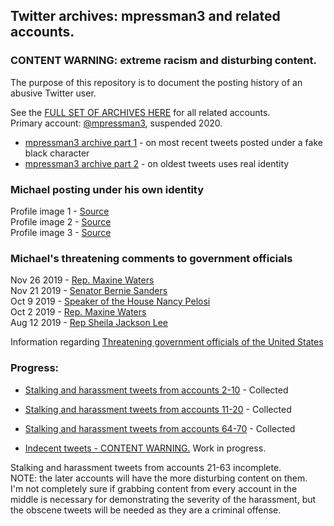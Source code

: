 ## Twitter archives: mpressman3 and related accounts.
### CONTENT WARNING: extreme racism and disturbing content.
The purpose of this repository is to document the posting history of an abusive Twitter user.

See the [FULL SET OF ARCHIVES HERE](https://github.com/mparchive/mpressman3/tree/main/Accounts) for all related accounts.  
Primary account: [@mpressman3](https://twitter.com/mpressman3), suspended 2020.

* [mpressman3 archive part 1](https://github.com/mparchive/mpressman3/blob/main/Accounts/mpressman3_part1.md) - on most recent tweets posted under a fake black character
* [mpressman3 archive part 2](https://github.com/mparchive/mpressman3/blob/main/Accounts/01_mpressman3_part2.md) - on oldest tweets uses real identity

### Michael posting under his own identity
Profile image 1 - [Source](https://web.archive.org/web/20190921174231/https://twitter.com/mpressman3/status/1170053614372610048)  
Profile image 2 - [Source](https://web.archive.org/web/20190725034203/https://twitter.com/mpressman3/status/1154235307908325376)  
Profile image 3 - [Source](https://web.archive.org/web/20190326015530/https://twitter.com/mpressman3/status/1110359563038007296)  
  
### Michael's threatening comments to government officials
Nov 26 2019 - [Rep. Maxine Waters](https://web.archive.org/web/20191127080524/https://twitter.com/mpressman3/status/1199598237503705088)  
Nov 21 2019 - [Senator Bernie Sanders](https://web.archive.org/web/20191121093351/https://twitter.com/mpressman3/status/1197441203597447168)  
Oct 9 2019 - [Speaker of the House Nancy Pelosi](https://web.archive.org/web/20191009072628/https://twitter.com/mpressman3/status/1181830719267581957)  
Oct 2 2019 - [Rep. Maxine Waters](https://web.archive.org/web/20191003020503/https://twitter.com/mpressman3/status/1179575278466715649)  
Aug 12 2019 - [Rep Sheila Jackson Lee](https://web.archive.org/web/20190813064418/https://twitter.com/mpressman3/status/1161166529880363008)

Information regarding [Threatening government officials of the United States](https://en.wikipedia.org/wiki/Threatening_government_officials_of_the_United_States)  

### Progress:

* [Stalking and harassment tweets from accounts 2-10](https://github.com/mparchive/mpressman3/blob/main/Documents/Harassment%20from%20accounts%2002%20to%2010.txt) - Collected
* [Stalking and harassment tweets from accounts 11-20](https://github.com/mparchive/mpressman3/blob/main/Documents/Harassment%20from%20accounts%2011%20to%2020.txt) - Collected
* [Stalking and harassment tweets from accounts 64-70](https://github.com/mparchive/mpressman3/blob/main/Documents/Harassment%20from%20accounts%2064%20to%2070.txt) - Collected


* [Indecent tweets - CONTENT WARNING.](https://github.com/mparchive/mpressman3/blob/main/Documents/Indecent%20Content.txt) Work in progress.
  
  
Stalking and harassment tweets from accounts 21-63 incomplete.  
NOTE: the later accounts will have the more disturbing content on them.  
I'm not completely sure if grabbing content from every account in the middle is necessary for demonstrating the severity of the harassment, but the obscene tweets will be needed as they are a criminal offense.  


